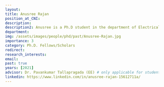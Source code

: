 ```yaml
---
layout: 
title: Anusree Rajan
position_at_CNI: 
description: 
description2: Anusree is a Ph.D student in the department of Electrical Engineering at Indian Institute of Science Bengaluru. She obtained her M. Tech in Control Systems from CET , Trivandrum in 2016 and B. Tech in EEE from GEC, Thrissur in 2013. Her research interests include resource-aware control of networked control systems. Her recent work is based on the analysis of inter-event times for event-triggered and self-triggered control systems.
department:
img: /assets/images/people/phd/past/Anusree-Rajan.jpg
importance: 3
category: Ph.D. Fellows/Scholars
redirect: 
research_interests: 
email: 
past: true
years: [2021]
advisor: Dr. Pavankumar Tallapragada (EE) # only applicable for students or fellows
linkedin: https://www.linkedin.com/in/anusree-rajan-15612711a/
---
```

